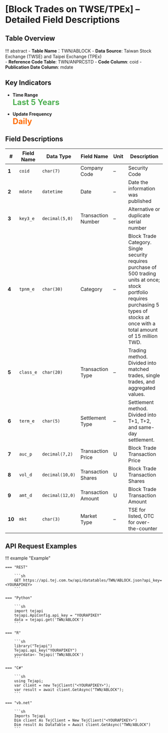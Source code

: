 # [Block Trades on TWSE/TPEx] – Detailed Field Descriptions


## Table Overview

!!! abstract
    - **Table Name**：TWN/ABLOCK
    - **Data Source**: Taiwan Stock Exchange (TWSE) and Taipei Exchange (TPEx)  
    - **Reference Code Table**: TWN/ANPRCSTD 
    - **Code Column**: coid
    - **Publication Date Column**: mdate  


## Key Indicators

<div class="grid cards" markdown>

<!-- -   __Number of Records__

    ---

    Over 198,089 -->

- __Time Range__  
  **<span style="font-size: 1.8em; color: #4caf50;">Last 5 Years</span>**

- __Update Frequency__  
  **<span style="font-size: 1.8em; color: #ff6d00;">Daily</span>**

</div>



## Field Descriptions
| **#** | Field Name | Data Type       | Field Name          | Unit | Description                                                                                                     |
|-------|------------|------------------|-------------------------------|------|-----------------------------------------------------------------------------------------------------------------|
| **1**  | `coid`     | `char(7)`        | Company Code                  | –    |  Security Code                                                                         |
| **2**  | `mdate`    | `datetime`       | Date             | –    | Date the information was published                                                                              |
| **3**  | `key3_e`   | `decimal(5,0)`   | Transaction Number    | –    | Alternative or duplicate serial number                                                                          |
| **4**  | `tpnm_e`   | `char(30)`       | Category     | –    | Block Trade Category. Single security requires purchase of 500 trading units at once; stock portfolio requires purchasing 5 types of stocks at once with a total amount of 15 million TWD.       |
| **5**  | `class_e`  | `char(20)`       |  Transaction Type        | –    | Trading method. Divided into matched trades, single trades, and aggregated values.          |
| **6** | `term_e`   | `char(5)`        | Settlement Type      | –    | Settlement method. Divided into T+1, T+2, and same-day settlement.                                                                           |
| **7** | `auc_p`    | `decimal(7,2)`   | Transaction Price             | U    | Block Trade Transaction Price                                                                               |
| **8** | `vol_d`    | `decimal(10,0)`  | Transaction Shares                 | U    | Block Trade Transaction Shares                                                                                         |
| **9** | `amt_d`    | `decimal(12,0)`  | Transaction Amount            | U    | Block Trade Transaction Amount                                                                            |
| **10** | `mkt`      | `char(3)`        | Market Type                        | –    | TSE for listed, OTC for over-the-counter                                                                    |



## API Request Examples
!!! example "Example"

    === "REST"

        ```sh
        GET https://api.tej.com.tw/api/datatables/TWN/ABLOCK.json?api_key=<YOURAPIKEY>
        ```

    === "Python"

        ```sh
        import tejapi
        tejapi.ApiConfig.api_key = "YOURAPIKEY"
        data = tejapi.get('TWN/ABLOCK')
        ```
    
    === "R"

        ```sh
        library("Tejapi")
        Tejapi.api_key("YOURAPIKEY")
        yourdata<- Tejapi('TWN/ABLOCK')
        ```
    
    === "C#"

        ```sh
        using Tejapi;
        var client = new TejClient("<YOURAPIKEY>");
        var result = await client.GetAsync("TWN/ABLOCK");
        ```
    
    === "vb.net"

        ```sh
        Imports Tejapi
        Dim client As TejClient = New TejClient("<YOURAPIKEY>")
        Dim result As DataTable = Await client.GetAsync("TWN/ABLOCK")
        ```